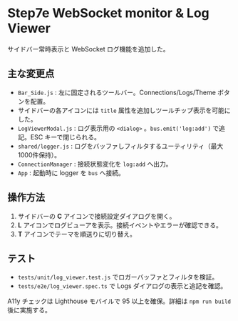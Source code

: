 # Step7e WebSocket monitor & Log Viewer

サイドバー常時表示と WebSocket ログ機能を追加した。

## 主な変更点

- `Bar_Side.js` : 左に固定されるツールバー。Connections/Logs/Theme ボタンを配置。
- サイドバーの各アイコンには `title` 属性を追加しツールチップ表示を可能にした。
- `LogViewerModal.js` : ログ表示用の `<dialog>` 。`bus.emit('log:add')` で追記。ESC キーで閉じられる。
- `shared/logger.js` : ログをバッファしフィルタするユーティリティ（最大1000件保持）。
- `ConnectionManager` : 接続状態変化を `log:add` へ出力。
- `App` : 起動時に logger を `bus` へ接続。

## 操作方法

1. サイドバーの **C** アイコンで接続設定ダイアログを開く。
2. **L** アイコンでログビューアを表示。接続イベントやエラーが確認できる。
3. **T** アイコンでテーマを順送りに切り替え。

## テスト

- `tests/unit/log_viewer.test.js` でロガーバッファとフィルタを検証。
- `tests/e2e/log_viewer.spec.ts` で Logs ダイアログの表示と追記を確認。

A11y チェックは Lighthouse モバイルで 95 以上を確保。詳細は `npm run build` 後に実施する。
